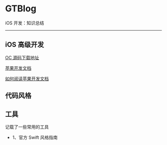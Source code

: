 # GTBlog

iOS 开发：知识总结

---

## iOS 高级开发

[OC 源码下载地址](https://opensource.apple.com/tarballs/)

[苹果开发文档](https://developer.apple.com/documentation/)

[如何阅读苹果开发文档](https://mp.weixin.qq.com/s/UgwSNSahYzQm14Zwtfk_2w)

## 代码风格

## 工具

记载了一些常用的工具

- 1、官方 Swift 风格指南
